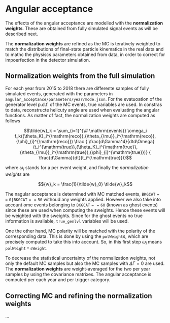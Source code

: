 # Angular acceptance

The effects of the angular acceptance are modelled with the __normalization weights__. 
These are obtained from fully simulated signal events as will be described next.

The __normalization weights__ are refined as the MC is teratively weighted to match
the distributions of final-state particle kinematics in the real data and to mathc 
the physiscs parameters obtained from data, in order to correct for impoerfection 
in the detector simulation.

## Normalization weights from the full simulation

For each year from 2015 to 2018 there are differente samples of fully simulated events,
generated with the parameters in $`\mathtt{angular\_acceptance/parameters/}`$`year`$`\mathtt{/}`$`mode`$`\mathtt{.json}`$. For
the evatuoation of the generator level p.d.f. of the MC events, true variables are used. 
In constras to data, reconstructe helicuty angle are used when evaluating the angular
functions. As matter of fact, the normalization weights are computed as follows

```math
\tilde{w}_k = 
\sum_{i=1}^{\# \mathrm{events}} \omega_i
f_k({\theta_K}_i^{\mathrm{reco}},{\theta_{\mu}}_i^{\mathrm{reco}},{\phi}_{i}^{\mathrm{reco}}) 
\frac
{ \frac{d\Gamma^4}{dtd\Omega}  (t_i^{\mathrm{true}},{\theta_K}_i^{\mathrm{true}},{\theta_{\mu}}_i^{\mathrm{true}},{\phi}_{i}^{\mathrm{true}})}
{ \frac{d\Gamma}{dt}(t_i^{\mathrm{true}})}
```

where $`\omega_i`$ stands for a per event weight, and finally the _normalization weights_ are

```math
{w}_k = \frac{1}{\tilde{w}_0} \tilde{w}_k
```

The nagular acceptance is determined with MC matched events, $`\mathtt{BKGCAT==0|BKGCAT==50}`$
withoud any weights applied. However we also take into account ome events belonging to $`\mathtt{BKGCAT==60}`$ (known as ghost events)
since these are used when computing the sweights. Hence these events will be weighted
with the sweights. Since for the ghost events no true information is avaliable, `true_genlvl`
variables will be used.

One the other hand, MC polarity will be matched with the polarity of the corresponding
data. This is done by using the $`\mathtt{polWeight}`$s, which are precisely computed to take
this into account. So, in this first step $`\omega_i`$ means $`\mathtt{polWeight*sWeight}`$.

To decrease the statistical uncertainty of the normalization weights, not only the
default MC samples but also the MC samples with $`\Delta\Gamma=0`$ are used. The __normalization
weights__ are weight-averaged for the two per year samples by using the covariance matrixes.
The angular acceptance is computed per each year and per trigger category.


## Correcting MC and refining the normalization weights

...
